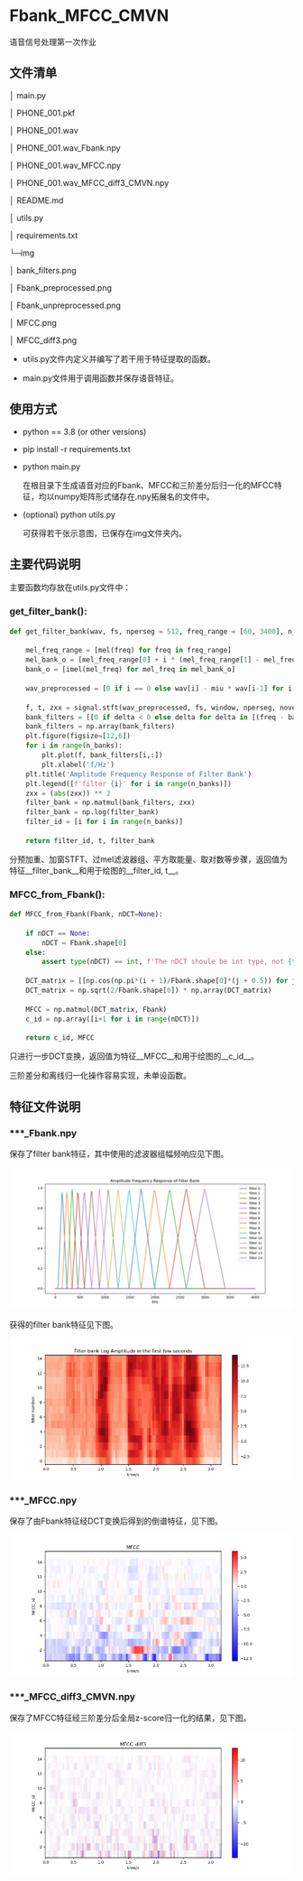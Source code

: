 # Fbank_MFCC_CMVN
语音信号处理第一次作业

## 文件清单

│  main.py 

│  PHONE_001.pkf

│  PHONE_001.wav

│  PHONE_001.wav_Fbank.npy

│  PHONE_001.wav_MFCC.npy

│  PHONE_001.wav_MFCC_diff3_CMVN.npy

│  README.md

│  utils.py

│  requirements.txt

└─img

│      bank_filters.png

│      Fbank_preprocessed.png

│      Fbank_unpreprocessed.png

│      MFCC.png

│      MFCC_diff3.png

- utils.py文件内定义并编写了若干用于特征提取的函数。

- main.py文件用于调用函数并保存语音特征。

## 使用方式

- python == 3.8 (or other versions)
- pip install -r requirements.txt

- python main.py

  在根目录下生成语音对应的Fbank、MFCC和三阶差分后归一化的MFCC特征，均以numpy矩阵形式储存在.npy拓展名的文件中。

- (optional) python utils.py

  可获得若干张示意图，已保存在img文件夹内。

  

## 主要代码说明

主要函数均存放在utils.py文件中：

### get_filter_bank():

```python
def get_filter_bank(wav, fs, nperseg = 512, freq_range = [60, 3400], n_banks = 15, window = 'hann', miu = 0.95):
    
    mel_freq_range = [mel(freq) for freq in freq_range]
    mel_bank_o = [mel_freq_range[0] + i * (mel_freq_range[1] - mel_freq_range[0])/(n_banks + 1) for i in range(n_banks + 2)]
    bank_o = [imel(mel_freq) for mel_freq in mel_bank_o]
    
    wav_preprocessed = [0 if i == 0 else wav[i] - miu * wav[i-1] for i in range(len(wav))] #预加重
    
    f, t, zxx = signal.stft(wav_preprocessed, fs, window, nperseg, noverlap = nperseg / 2)
    bank_filters = [[0 if delta < 0 else delta for delta in [(freq - bank_o[i])/(bank_o[i+1] - bank_o[i]) if freq < bank_o[i+1] else (bank_o[i+2] - freq)/(bank_o[i+2] - bank_o[i+1]) for freq in f]] for i in range(n_banks)]
    bank_filters = np.array(bank_filters)
    plt.figure(figsize=[12,6])
    for i in range(n_banks):
        plt.plot(f, bank_filters[i,:])
        plt.xlabel('f/Hz')
    plt.title('Amplitude Frequency Response of Filter Bank')
    plt.legend([f'filter {i}' for i in range(n_banks)])
    zxx = (abs(zxx)) ** 2
    filter_bank = np.matmul(bank_filters, zxx)
    filter_bank = np.log(filter_bank)
    filter_id = [i for i in range(n_banks)]
    
    return filter_id, t, filter_bank
```

分预加重、加窗STFT、过mel滤波器组、平方取能量、取对数等步骤，返回值为特征__filter_bank__和用于绘图的__filter_id, t__。

### MFCC_from_Fbank():

```python
def MFCC_from_Fbank(Fbank, nDCT=None):
    
    if nDCT == None:
        nDCT = Fbank.shape[0]
    else:
        assert type(nDCT) == int, f'The nDCT shoule be int type, not {type(nDCT)} type.'
        
    DCT_matrix = [[np.cos(np.pi*(i + 1)/Fbank.shape[0]*(j + 0.5)) for j in range(Fbank.shape[0])]for i in range(nDCT)]
    DCT_matrix = np.sqrt(2/Fbank.shape[0]) * np.array(DCT_matrix)
    
    MFCC = np.matmul(DCT_matrix, Fbank)
    c_id = np.array([i+1 for i in range(nDCT)])
    
    return c_id, MFCC
```

只进行一步DCT变换，返回值为特征__MFCC__和用于绘图的__c_id__。

三阶差分和离线归一化操作容易实现，未单设函数。

## 特征文件说明

### ***_Fbank.npy

保存了filter bank特征，其中使用的滤波器组幅频响应见下图。

![滤波器组的幅频响应](/img/bank_filters.png)

获得的filter bank特征见下图。

![Fbank](/img/Fbank_preprocessed.png)

### ***_MFCC.npy

保存了由Fbank特征经DCT变换后得到的倒谱特征，见下图。

![MFCC](/img/MFCC.png)

### ***_MFCC_diff3_CMVN.npy

保存了MFCC特征经三阶差分后全局z-score归一化的结果，见下图。

![MFCC_diff3](/img/MFCC_diff3.png)



